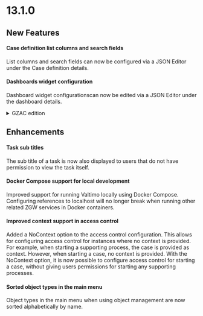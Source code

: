 # 13.1.0

## New Features

#### Case definition list columns and search fields

List columns and search fields can now be configured via a JSON Editor under the Case definition details.

#### Dashboards widget configuration

Dashboard widget configurationscan now be edited via a JSON Editor under the dashboard details.

<details>

<summary>GZAC edition</summary>

#### New Zaken API plugin actions

New actions have been added to the Zaken API plugin:

##### Patch zaak

The Patch zaak action allows partial updates to a Zaak. Only the fields that are set while configuring the action 
will be updated.

##### New create zaakrol types

New actions were added to create a <em>ZaakRol</em> of different types. Before it was possible to create a 
<em>ZaakRol</em> where the type of <em>betrokkene</em> was `natuurlijk_persoon` and `niet_natuurlijk_persoon` only. 
The following actions were added to create a <em>ZaakRol</em> of the respective type:
- Create zaakrol - employee (for `medewerker`)
- Create zaakrol - organizational unit (for `organisatorische_eenheid`)
- Create zaakrol - branch (for `vestiging`)

</details>

## Enhancements

#### Task sub titles

The sub title of a task is now also displayed to users that do not have permission to view the task itself.

#### Docker Compose support for local development

Improved support for running Valtimo locally using Docker Compose. Configuring references to localhost will no 
longer break when running other related ZGW services in Docker containers.

#### Improved context support in access control

Added a NoContext option to the access control configuration. This allows for configuring access control for instances 
where no context is provided. For example, when starting a supporting process, the case is provided as context. However, 
when starting a case, no context is provided. With the NoContext option, it is now possible to configure access control
for starting a case, without giving users permissions for starting any supporting processes.

#### Sorted object types in the main menu

Object types in the main menu when using object management are now sorted alphabetically by name.
